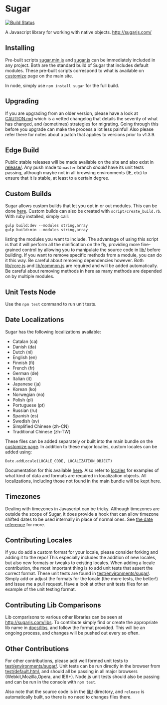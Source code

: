 # Sugar

[![Build Status](https://secure.travis-ci.org/andrewplummer/Sugar.png)](http://travis-ci.org/andrewplummer/Sugar)

A Javascript library for working with native objects.
http://sugarjs.com/

## Installing

Pre-built scripts [sugar.min.js](sugar.min.js) and [sugar.js](sugar.js) can be immediately included in any project. Both are the standard build of Sugar that includes default modules. These pre-built scripts correspond to what is available on [customize](http://sugarjs.com/customize) page on the main site.

In node, simply use `npm install sugar` for the full build.


## Upgrading

If you are upgrading from an older version, please have a look at [CAUTION.md](CAUTION.md) which is a vetted changelog
that details the severity of what has changed, and (sometimes) strategies for migrating.
Going through this before you upgrade can make the process a lot less painful!
Also please refer there for notes about a patch that applies to versions prior to v1.3.9.


## Edge Build

Public stable releases will be made available on the site and also exist in [release/](release/).
Any push made to `master` branch *should* have its unit tests passing, although maybe not
in all browsing environments (IE, etc) to ensure that it is stable, at least to a certain degree.


## Custom Builds

Sugar allows custom builds that let you opt in or out modules. This can be done [here](http://sugarjs.com/customize).
Custom builds can also be created with `script/create_build.rb`. With ruby installed, simply call:

```
gulp build:dev --modules string,array
gulp build:min --modules string,array
```

listing the modules you want to include. The advantage of using this
script is that it will perform all the minification on the fly, providing more fine-grained control by allowing you to
manipulate the source code in [lib/](lib/) before building. If you want to remove specific methods from a module, you can do it this way.
Be careful about removing dependencies however. Both [lib/core.js](lib/core.js) and [lib/common.js](lib/common.js) are required and will be added automatically. Be careful about removing methods in here as many methods are depended on by multiple modules.


## Unit Tests Node

Use the `npm test` command to run unit tests.


## Date Localizations

Sugar has the following localizations available:

- Catalan (ca)
- Danish (da)
- Dutch (nl)
- English (en)
- Finnish (fi)
- French (fr)
- German (de)
- Italian (it)
- Japanese (ja)
- Korean (ko)
- Norwegian (no)
- Polish (pl)
- Portuguese (pt)
- Russian (ru)
- Spanish (es)
- Swedish (sv)
- Simplified Chinese (zh-CN)
- Traditional Chinese (zh-TW)


These files can be added separately or built into the main bundle on the [customize page](http://sugarjs.com/customize).
In addition to these major locales, custom locales can be added using:

```
Date.addLocale(LOCALE_CODE, LOCALIZATION_OBJECT)
```

Documentation for this available [here](http://sugarjs.com/dates). Also refer to [locales](locales) for examples of what kind of data and formats are required in localization objects. All localizations, including those not found in the main bundle will be kept here.



## Timezones

Dealing with timezones in Javascript can be tricky. Although timezones are outside the scope of Sugar, it does provide a hook that can allow timezone shifted dates to be used internally in place of normal ones. See [the date reference](http://sugarjs.com/dates#timezones) for more.


## Contributing Locales

If you do add a custom format for your locale, please consider forking and adding it to the repo! This especially includes the addition of new locales, but also new formats or tweaks to existing locales. When adding a locale contribution, the most important thing is to add unit tests that assert the correct format. These unit tests are found in [test/environments/sugar/](test/environments/sugar/). Simply add or adjust the formats for the locale (the more tests, the better!) and issue me a pull request. Have a look at other unit tests files for an example of the unit testing format.


## Contributing Lib Comparisons

Lib comparisons to various other libraries can be seen at http://sugarjs.com/libs. To contribute simply find or create the appropriate lib name in [docs/libs](docs/libs), and follow the format provided. This will be an ongoing process, and changes will be pushed out every so often.


## Other Contributions

For other contributions, please add well formed unit tests to [test/environments/sugar/](test/environments/sugar/). Unit tests can be run directly in the browser from [test/default.html](test/default.html), and should all be passing in all major browsers (Webkit,Mozilla,Opera, and IE6+). Node.js unit tests should also be passing and can be run in the console with `npm test`.

Also note that the source code is in the [lib/](lib/) directory, and `release` is automatically built, so there is no need to changes files there.

